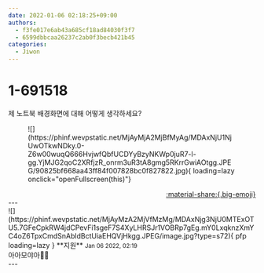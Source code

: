 ```yaml
---
date: 2022-01-06 02:18:25+09:00
authors:
  - f3fe017e6ab43a685cf18ad84030f3f7
  - 6599dbbcaa26237c2ab0f3becb421b45
categories:
  - Jiwon
---
```


# 1-691518

<div class="post-container" markdown="1">
<div class="content-container md-sidebar__scrollwrap" markdown="1">

제 노트북 배경화면에 대해 어떻게 생각하세요?
<figure markdown="1">
![](https://phinf.wevpstatic.net/MjAyMjA2MjBfMyAg/MDAxNjU1NjUwOTkwNDky.0-Z6w00wuqQ666HvjwfQbfUCDYyBzyNKWp0juR7-l-gg.YjMJG2qoC2XRfjzR_onrm3uR3tA8gmg5RKrrGwiAOtgg.JPEG/90825bf668aa43ff84f007828bc0f827822.jpg){ loading=lazy onclick="openFullscreen(this)"}
</figure>


</div>
</div>

<div style="text-align: right;" markdown="1">
<a href="https://weverse.io/fromis9/fanpost/1-691518" style="text-align: right;">:material-share:{.big-emoji}</a>
</div>
---

<div class="comments-container md-sidebar__scrollwrap" markdown="1">
<div class="comment" markdown="1">
<div class='id-container' markdown="1">
![](https://phinf.wevpstatic.net/MjAyMzA2MjVfMzMg/MDAxNjg3NjU0MTExOTU5.7GFeCpkRW4jdCPevFi1sgeF7S4XyLHRSJr1VOBRp7gEg.mY0LxqknzXmYC4oZ6TpxCmdSnAbldBctUiaEHQVjHkgg.JPEG/image.jpg?type=s72){ pfp loading=lazy }
**<span class="artist">지원</span>** <small>Jan 06 2022, 02:19</small><br>
</div>
<div class='comment-body' markdown="1">
아아모야아🥰😘
</div>
</div>
</div>
---
